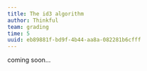 ```yaml
---
title: The id3 algorithm
author: Thinkful
team: grading
time: 5
uuid: eb89881f-bd9f-4b44-aa8a-082281b6cfff
---
```


coming soon...
